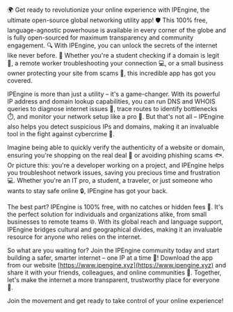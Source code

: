 🌍 Get ready to revolutionize your online experience with IPEngine, the ultimate open-source global networking utility app! 🛡️ This 100% free, language-agnostic powerhouse is available in every corner of the globe and is fully open-sourced for maximum transparency and community engagement. 🔍 With IPEngine, you can unlock the secrets of the internet like never before. 📡 Whether you're a student checking if a domain is legit 🤔, a remote worker troubleshooting your connection 💻, or a small business owner protecting your site from scams 👮, this incredible app has got you covered.

IPEngine is more than just a utility – it's a game-changer. With its powerful IP address and domain lookup capabilities, you can run DNS and WHOIS queries to diagnose internet issues 📍, trace routes to identify bottlenecks ⏱️, and monitor your network setup like a pro 🔧. But that's not all – IPEngine also helps you detect suspicious IPs and domains, making it an invaluable tool in the fight against cybercrime 💪.

Imagine being able to quickly verify the authenticity of a website or domain, ensuring you're shopping on the real deal 👠 or avoiding phishing scams 🐟. Or picture this: you're a developer working on a project, and IPEngine helps you troubleshoot network issues, saving you precious time and frustration 💻. Whether you're an IT pro, a student, a traveler, or just someone who wants to stay safe online 🔒, IPEngine has got your back.

The best part? IPEngine is 100% free, with no catches or hidden fees 💸. It's the perfect solution for individuals and organizations alike, from small businesses to remote teams 🌐. With its global reach and language support, IPEngine bridges cultural and geographical divides, making it an invaluable resource for anyone who relies on the internet.

So what are you waiting for? Join the IPEngine community today and start building a safer, smarter internet – one IP at a time 🚀! Download the app from our website [https://www.ipengine.xyz](https://www.ipengine.xyz) and share it with your friends, colleagues, and online communities 💬. Together, let's make the internet a more transparent, trustworthy place for everyone 🌈.

Join the movement and get ready to take control of your online experience!